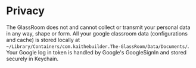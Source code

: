 # Privacy

The GlassRoom does not and cannot collect or transmit your personal data in any way, shape or form.
All your google classroom data (configurations and cache) is stored locally at 
`~/Library/Containers/com.kaithebuilder.The-GlassRoom/Data/Documents/`.
Your Google log in token is handled by Google's GoogleSignIn and stored securely in Keychain.
